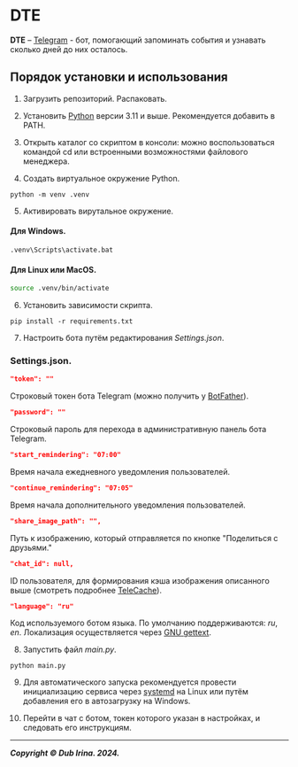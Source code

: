# DTE
**DTE** – [Telegram](https://telegram.org) - бот, помогающий запоминать события и узнавать сколько дней до них осталось.

## Порядок установки и использования
1. Загрузить репозиторий. Распаковать.

2. Установить [Python](https://www.python.org/downloads/) версии 3.11 и выше. Рекомендуется добавить в PATH.

3. Открыть каталог со скриптом в консоли: можно воспользоваться командой cd или встроенными возможностями файлового менеджера.

4. Создать виртуальное окружение Python.

```
python -m venv .venv
```

5. Активировать вирутальное окружение.

#### Для Windows.
    
```shell
.venv\Scripts\activate.bat
```

#### Для Linux или MacOS.

```bash
source .venv/bin/activate
```

6. Установить зависимости скрипта.

```
pip install -r requirements.txt
```

7. Настроить бота путём редактирования _Settings.json_.

### Settings.json.

```JSON
"token": ""
```

Строковый токен бота Telegram (можно получить у [BotFather](https://t.me/BotFather)).

```JSON
"password": ""
```

Строковый пароль для перехода в административную панель бота Telegram.

```JSON
"start_remindering": "07:00"
```

Время начала ежедневного уведомления пользователей.

```JSON
"continue_remindering": "07:05"
```

Время начала дополнительного уведомления пользователей.

```JSON
"share_image_path": "",
```

Путь к изображению, который отправляется по кнопке "Поделиться с друзьями."

```JSON
"chat_id": null, 
```

ID пользователя, для формирования кэша изображения описанного выше (смотреть подробнее [TeleCache](https://github.com/DUB1401/dublib/blob/main/docs/TelebotUtils/Cache.md)).

```JSON
"language": "ru"
```

Код используемого ботом языка. По умолчанию поддерживаются: _ru_, _en_. Локализация осуществляется через [GNU gettext](https://www.gnu.org/software/gettext/manual/gettext.html).

8. Запустить файл _main.py_.

```
python main.py
```

9. Для автоматического запуска рекомендуется провести инициализацию сервиса через [systemd](systemd/README.md) на Linux или путём добавления его в автозагрузку на Windows.

10. Перейти в чат с ботом, токен которого указан в настройках, и следовать его инструкциям.

---
**_Copyright © Dub Irina. 2024._**